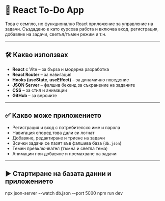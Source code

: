 # 📝 React To-Do App

Това е семпло, но функционално React приложение за управление на задачи. Създадено е като курсова работа и включва вход, регистрация, добавяне на задачи, светъл/тъмен режим и т.н.

---

## 🛠️ Какво използвах

- **React** с Vite – за бърза и модерна разработка
- **React Router** – за навигация
- **Hooks (useState, useEffect)** – за динамично поведение
- **JSON Server** – фалшив бекенд за съхранение на задачите
- **CSS** – за стил и анимации
- **GitHub** – за версиите

---

## ✅ Какво може приложението

- Регистрация и вход с потребителско име и парола
- Навигация според това дали си логнат
- Добавяне, редактиране и триене на задачи
- Всички задачи се пазят във фалшива база (`db.json`)
- Темен превключвател (тъмна и светла тема)
- Анимации при добавяне и премахване на задачи

---

## ▶️ Стартиране на базата данни и приложението

npx json-server --watch db.json --port 5000
npm run dev
